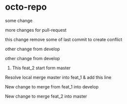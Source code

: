 # octo-repo


some change

more changes for pull-request 

this change remove some of last commit to create conflict

other change from develop

other change from develop

1. This feat_2 start form master

Resolve local merge master into feat_1 & add this line

New change to merge from feat_1 into develop

New change to merge feat_2 into master
